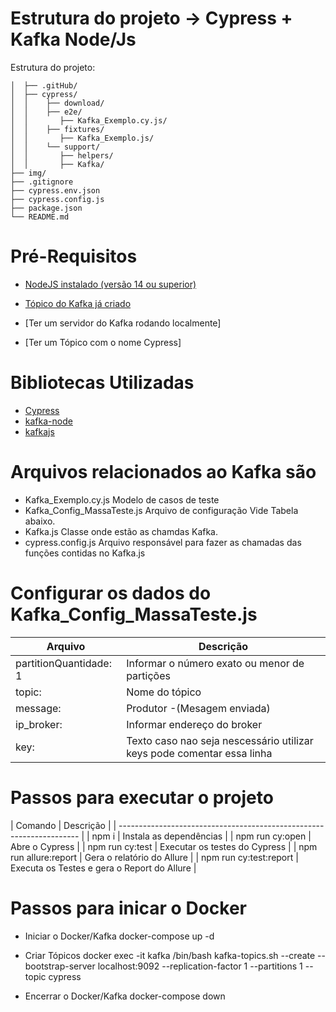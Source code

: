 # Estrutura do projeto -> Cypress + Kafka Node/Js

Estrutura do projeto:

```
│  ├── .gitHub/
│  ├── cypress/
│  │   	├── download/
│  │   	├── e2e/
│  │       ├── Kafka_Exemplo.cy.js/
│  │    ├── fixtures/
│  │       ├── Kafka_Exemplo.js/
│  │    └── support/
│  │       ├── helpers/
│  │       ├── Kafka/
├── img/
├── .gitignore
├── cypress.env.json
├── cypress.config.js
├── package.json
└── README.md
```

# Pré-Requisitos

- [NodeJS instalado (versão 14 ou superior)](https://nodejs.org/en/)
- [Tópico do Kafka já criado](https://kafka.apache.org/downloads)

- [Ter um servidor do Kafka rodando localmente]
- [Ter um Tópico com o nome Cypress]

# Bibliotecas Utilizadas

- [Cypress](https://docs.cypress.io/guides/overview/why-cypress#Who-uses-Cypress)
- [kafka-node](https://www.npmjs.com/package/kafka-node)
- [kafkajs](https://kafka.js.org/docs/getting-started)

# Arquivos relacionados ao Kafka são
- Kafka_Exemplo.cy.js  Modelo de casos de teste
- Kafka_Config_MassaTeste.js  Arquivo de configuração Vide Tabela abaixo.
- Kafka.js Classe onde estão as chamdas Kafka.
- cypress.config.js Arquivo responsável para fazer as chamadas das funções contidas no Kafka.js

# Configurar os dados do Kafka_Config_MassaTeste.js

| Arquivo                | Descrição                                                               |
| ---------------------- | ----------------------------------------------------------------------- |
| partitionQuantidade: 1 | Informar o número exato ou menor de partições                           |
| topic:                 | Nome do tópico                                                          |
| message:               | Produtor -(Mesagem enviada)                                             |
| ip_broker:             | Informar endereço do broker                                             |
| key:                   | Texto caso nao seja nescessário utilizar keys pode comentar essa linha  | 

# Passos para executar o projeto

| Comando                | Descrição                                   |
| -------------------------------------------------------------------- |
| npm i                  | Instala as dependências                     |
| npm run cy:open        | Abre o Cypress                              |
| npm run cy:test        | Executar os testes do Cypress               |
| npm run allure:report  | Gera o relatório do Allure                  |
| npm run cy:test:report | Executa os Testes e gera o Report do Allure |

# Passos para inicar o Docker

- Iniciar o Docker/Kafka
docker-compose up -d

- Criar Tópicos
docker exec -it kafka /bin/bash
kafka-topics.sh --create --bootstrap-server localhost:9092 --replication-factor 1 --partitions 1 --topic cypress

- Encerrar o Docker/Kafka
docker-compose down